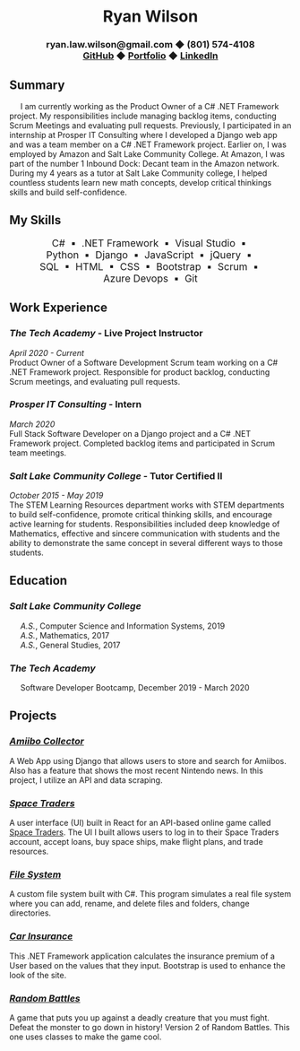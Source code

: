 <h1 align="center">
    Ryan Wilson
</h1>

<h3 align="center">
    ryan.law.wilson@gmail.com &#9670; (801) 574-4108 <br>
    <a href="https://github.com/RyanLawWilson">GitHub</a> &#9670;
    <a href="https://ryanlawwilson.github.io/Portfolio/">Portfolio</a> &#9670;
    <a href="https://www.linkedin.com/in/ryan-wilson-879263104/">LinkedIn</a>
</h3>

## **Summary**
&nbsp;&nbsp;&nbsp;&nbsp; I am currently working as the Product Owner of a C# .NET Framework project.  My responsibilities include managing backlog items, conducting Scrum Meetings and evaluating pull requests.  Previously, I participated in an internship at Prosper IT Consulting where I developed a Django web app and was a team member on a C# .NET Framework project.  Earlier on, I was employed by Amazon and Salt Lake Community College.  At Amazon, I was part of the number 1 Inbound Dock: Decant team in the Amazon network.  During my 4 years as a tutor at Salt Lake Community college, I helped countless students learn new math concepts, develop critical thinkings skills and build self-confidence.

## **My Skills**

<p style="text-align: center; padding: 0 10%; font-size: 1.25em">C# &nbsp;&#9642;&nbsp; .NET Framework &nbsp;&#9642;&nbsp; Visual Studio &nbsp;&#9642;&nbsp; Python &nbsp;&#9642;&nbsp; Django &nbsp;&#9642;&nbsp; JavaScript &nbsp;&#9642;&nbsp; jQuery &nbsp;&#9642;&nbsp; SQL &nbsp;&#9642;&nbsp; HTML &nbsp;&#9642;&nbsp; CSS &nbsp;&#9642;&nbsp; Bootstrap &nbsp;&#9642;&nbsp; Scrum &nbsp;&#9642;&nbsp; Azure Devops &nbsp;&#9642;&nbsp; Git</p>


## **Work Experience**
### ***The Tech Academy*** - Live Project Instructor
*April 2020 - Current*<br>
Product Owner of a Software Development Scrum team working on a C# .NET Framework project.  Responsible for product backlog, conducting Scrum meetings, and evaluating pull requests.

### ***Prosper IT Consulting*** - Intern
*March 2020*<br>
Full Stack Software Developer on a Django project and a C# .NET Framework project.  Completed backlog items and participated in Scrum team meetings.

### ***Salt Lake Community College*** - Tutor Certified II
*October 2015 - May 2019*<br>
The STEM Learning Resources department works with STEM departments to build self-confidence, promote critical thinking skills, and encourage active learning for students.  Responsibilities included deep knowledge of Mathematics, effective and sincere communication with students and the ability to demonstrate the same concept in several different ways to those students.

## **Education**
### ***Salt Lake Community College***
&nbsp;&nbsp;&nbsp;&nbsp; *A.S.*, Computer Science and Information Systems, 2019 <br>
&nbsp;&nbsp;&nbsp;&nbsp; *A.S.*, Mathematics, 2017 <br>
&nbsp;&nbsp;&nbsp;&nbsp; *A.S.*, General Studies, 2017 <br>

### ***The Tech Academy***
&nbsp;&nbsp;&nbsp;&nbsp; Software Developer Bootcamp, December 2019 - March 2020

## **Projects**

### ***[Amiibo Collector](https://github.com/RyanLawWilson/AmiiboCollector)***
A Web App using Django that allows users to store and search for Amiibos. Also has a feature that shows the most recent Nintendo news. In this project, I utilize an API and data scraping.

### ***[Space Traders](https://github.com/RyanLawWilson/space-traders)***
A user interface (UI) built in React for an API-based online game called [Space Traders](https://api.spacetraders.io/).  The UI I built allows users to log in to their Space Traders account, accept loans, buy space ships, make flight plans, and trade resources.

### ***[File System](https://github.com/RyanLawWilson/FileSystem)***
A custom file system built with C#.  This program simulates a real file system where you can add, rename, and delete files and folders, change directories.

### ***[Car Insurance](https://github.com/RyanLawWilson/CarInsurance)***
This .NET Framework application calculates the insurance premium of a User based on the values that they input.  Bootstrap is used to enhance the look of the site.

### ***[Random Battles](https://github.com/RyanLawWilson/TTA-C-Sharp_Assignment_RandomBattles_v2)***
A game that puts you up against a deadly creature that you must fight. Defeat the monster to go down in history! Version 2 of Random Battles. This one uses classes to make the game cool.
